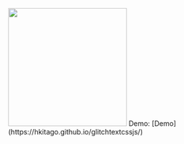 <img src="https://64.media.tumblr.com/d08302886f8bd6af954ffc18f104cdca/de412dc494850c07-45/s540x810/e1518be3d03e476c590a6a971bbfc23bcb87c694.gif" height="240"/>
Demo: [Demo](https://hkitago.github.io/glitchtextcssjs/)
